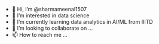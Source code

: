 - 👋 Hi, I’m @sharmameenal1507
- 👀 I’m interested in data science 
- 🌱 I’m currently learning data analytics in AI/ML from IIITD
- 💞️ I’m looking to collaborate on ...
- 📫 How to reach me ...

<!---
sharmameenal1507/sharmameenal1507 is a ✨ special ✨ repository because its `README.md` (this file) appears on your GitHub profile.
You can click the Preview link to take a look at your changes.
--->
